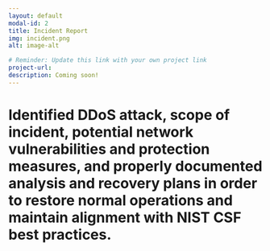 ```yaml
---
layout: default
modal-id: 2
title: Incident Report
img: incident.png
alt: image-alt

# Reminder: Update this link with your own project link 
project-url: 
description: Coming soon! 
---
```

# Identified DDoS attack, scope of incident, potential network vulnerabilities and protection measures, and properly documented analysis and recovery plans in order to restore normal operations and maintain alignment with NIST CSF best practices.
